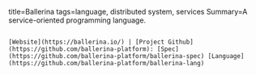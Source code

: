 title=Ballerina
tags=language, distributed system, services
Summary=A service-oriented programming language.
~~~~~~

[Website](https://ballerina.io/) | [Project Github](https://github.com/ballerina-platform): [Spec](https://github.com/ballerina-platform/ballerina-spec) [Language](https://github.com/ballerina-platform/ballerina-lang)

